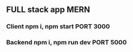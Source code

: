 ## FULL stack app MERN

### Client npm i, npm start PORT 3000

### Backend npm i, npm run dev PORT 5000
